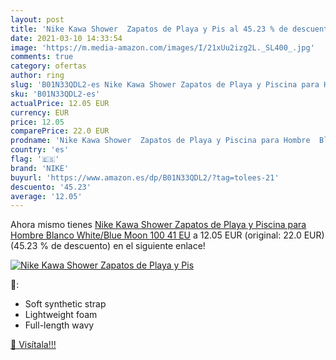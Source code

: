 ```yaml
---
layout: post
title: 'Nike Kawa Shower  Zapatos de Playa y Pis al 45.23 % de descuento'
date: 2021-03-10 14:33:54
image: 'https://m.media-amazon.com/images/I/21xUu2izg2L._SL400_.jpg'
comments: true
category: ofertas
author: ring
slug: 'B01N33QDL2-es Nike Kawa Shower Zapatos de Playa y Piscina para Hombre...'
sku: 'B01N33QDL2-es'
actualPrice: 12.05 EUR
currency: EUR
price: 12.05
comparePrice: 22.0 EUR
prodname: 'Nike Kawa Shower  Zapatos de Playa y Piscina para Hombre  Blanco  White/Blue Moon 100   41 EU'
country: 'es'
flag: '🇪🇸'
brand: 'NIKE'
buyurl: 'https://www.amazon.es/dp/B01N33QDL2/?tag=tolees-21'
descuento: '45.23'
average: '12.05'
---
```


Ahora mismo tienes [Nike Kawa Shower  Zapatos de Playa y Piscina para Hombre  Blanco  White/Blue Moon 100   41 EU](https://www.amazon.es/dp/B01N33QDL2/?tag=tolees-21) a 12.05 EUR (original: 22.0 EUR) (45.23 %  de descuento) en el siguiente enlace!

[![Nike Kawa Shower  Zapatos de Playa y Pis](https://m.media-amazon.com/images/I/21xUu2izg2L._SL400_.jpg)](https://www.amazon.es/dp/B01N33QDL2/?tag=tolees-21)

🔎:

- Soft synthetic strap
- Lightweight foam
- Full-length wavy

[🛒 Visítala!!!](https://www.amazon.es/dp/B01N33QDL2/?tag=tolees-21)
